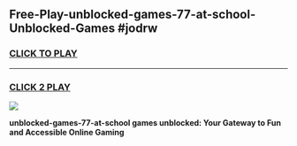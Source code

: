
## Free-Play-unblocked-games-77-at-school-Unblocked-Games #jodrw
<h3>
<a href="https://news.freeplayer.one?title=unblocked-games-77-at-school&ref=8M">CLICK TO PLAY</a></h3>
<hr>

<h3>
<a href="https://news.freeplayer.one?title=unblocked-games-77-at-school&ref=8M">CLICK 2 PLAY</a>
  
</h3>

<a href="https://news.freeplayer.one?title=unblocked-games-77-at-school&ref=8M"><img src="https://clearcache.store/games.png"></a>


**unblocked-games-77-at-school games unblocked: Your Gateway to Fun and Accessible Online Gaming**
